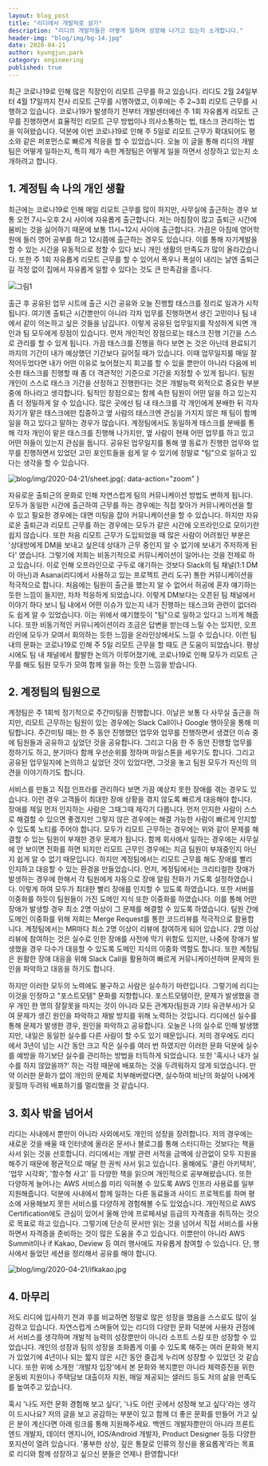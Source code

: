 ```yaml
---
layout: blog_post
title: "리디에서 개발자로 살기"
description: "리디의 개발자들은 어떻게 일하며 성장해 나가고 있는지 소개합니다."
header-img: "blog/img/bg-14.jpg"
date: 2020-04-21
author: kyungjun.park
category: engineering
published: true
---
```


최근 코로나19로 인해 많은 직장인이 리모트 근무를 하고 있습니다. 리디도 2월 24일부터 4월 17일까지 전사 리모트 근무를 시행하였고, 이후에는 주 2~3회 리모트 근무를 시행하고 있습니다. 코로나19가 발생하기 전부터 개발센터에선 주 1회 자유롭게 리모트 근무를 진행하면서 효율적인 리모트 근무 방법이나 의사소통하는 법, 태스크 관리하는 법을 익혀왔습니다. 덕분에 이번 코로나19로 인해 주 5일로 리모트 근무가 확대되어도 평소와 같은 퍼포먼스로 빠르게 적응을 할 수 있었습니다. 오늘 이 글을 통해 리디의 개발팀은 어떻게 일하는지, 특히 제가 속한 계정팀은 어떻게 일을 하면서 성장하고 있는지 소개하려고 합니다.

## 1. 계정팀 속 나의 개인 생활

최근에는 코로나19로 인해 매일 리모트 근무를 많이 하지만, 사무실에 출근하는 경우 보통 오전 7시~오후 2시 사이에 자유롭게 출근합니다. 저는 아침잠이 많고 출퇴근 시간에 붐비는 것을 싫어하기 때문에 보통 11시~12시 사이에 출근합니다. 가끔은 아침에 영어학원에 들러 영어 공부를 하고 12시쯤에 출근하는 경우도 있습니다. 이를 통해 자기계발을 할 수 있는 시간을 유동적으로 정할 수 있다 보니 개인 생활의 만족도가 많이 올라갔습니다. 또한 주 1회 자유롭게 리모트 근무를 할 수 있어서 폭우나 폭설이 내리는 날엔 출퇴근길 걱정 없이 집에서 자유롭게 일할 수 있다는 것도 큰 만족감을 줍니다.

![그림1](/blog/img/2020-04-21/remote.jpg)

출근 후 공유된 업무 시트에 출근 시간 공유와 오늘 진행할 태스크를 정리로 일과가 시작됩니다. 여기엔 출퇴근 시간뿐만이 아니라 각자 업무를 진행하면서 생긴 고민이나 팀 내에서 같이 의논하고 싶은 것들을 남깁니다. 이렇게 공유된 업무일지를 작성하게 되면 개인과 팀 모두에게 장점이 있습니다. 먼저 개인적인 장점으로는 태스크 진행 기간을 스스로 관리를 할 수 있게 됩니다. 가끔 태스크를 진행을 하다 보면 논 것은 아닌데 완료되기까지의 기간이 내가 예상했던 기간보다 길어질 때가 있습니다. 이때 업무일지를 매일 잘 적어두었다면 내가 어떤 이유로 늦어졌는지 회고를 할 수 있을 뿐만이 아니라 다음에 비슷한 태스크를 진행할 때 좀 더 객관적인 기준으로 기간을 지정할 수 있게 됩니다. 팀원 개인이 스스로 태스크 기간을 산정하고 진행한다는 것은 개발능력 외적으로 중요한 부분 중에 하나라고 생각합니다. 팀적인 장점으로는 함께 속한 팀원이 어떤 일을 하고 있는지 좀 더 정밀하게 알 수 있습니다. 많은 곳에선 팀 내 태스크를 각 개인에게 분배한 뒤 각자 자기가 맡은 태스크에만 집중하고 옆 사람의 태스크엔 관심을 가지지 않은 채 팀이 함께 일을 하고 있다고 말하는 경우가 많습니다. 계정팀에서도 동일하게 태스크를 분배를 통해 각자 개인이 맡은 태스크를 진행해 나가지만, 옆 사람이 현재 어떤 업무를 하고 있고 어떤 허들이 있는지 관심을 둡니다. 공유된 업무일지를 통해 옆 동료가 진행한 업무와 업무를 진행하면서 있었던 고민 포인트들을 쉽게 알 수 있기에 정말로 "팀"으로 일하고 있다는 생각을 할 수 있습니다.

![blog/img/2020-04-21/sheet.jpg](/blog/img/2020-04-21/sheet.png){: data-action="zoom" }

자유로운 출퇴근의 문화로 인해 자연스럽게 팀의 커뮤니케이션 방법도 변하게 됩니다. 모두가 동일한 시간에 출근하여 근무를 하는 경우에는 직접 찾아가 커뮤니케이션을 할 수 있고 필요한 경우에는 대면 미팅을 잡아 커뮤니케이션을 할 수 있습니다. 하지만 자유로운 출퇴근과 리모트 근무를 하는 경우에는 모두가 같은 시간에 오프라인으로 모이기란 쉽지 않습니다. 또한 처음 리모트 근무가 도입되었을 때 많은 사람이 어려웠던 부분은 '상대방에게 DM을 보내고 싶은데 상대가 근무 중인지 알 수 없기에 보내기 주저하게 된다' 였습니다. 그렇기에 저희는 비동기적으로 커뮤니케이션이 일어나는 것을 전제로 하고 있습니다. 이로 인해 오프라인으로 구두로 얘기하는 것보다 Slack의 팀 채널(1:1 DM이 아닌)과 Asana(리디에서 사용하고 있는 프로젝트 관리 도구) 통한 커뮤니케이션을 적극적으로 합니다. 처음에는 팀원이 출근을 했는지 알 수 없어서 허공에 혼자 얘기하는 듯한 느낌이 들지만, 차차 적응하게 되었습니다. 이렇게 DM보다는 오픈된 팀 채널에서 이야기 하다 보니 팀 내에서 어떤 이슈가 있는지 내가 진행하는 태스크와 관련이 없더라도 쉽게 알 수 있었습니다. 이는 위에서 얘기했듯이 "팀"으로 일하고 있다고 느끼게 해줍니다. 또한 비동기적인 커뮤니케이션이라 조금은 답변을 받는데 느릴 수는 있지만, 오프라인에 모두가 모여서 회의하는 듯한 느낌을 온라인상에서도 느낄 수 있습니다. 이런 팀 내의 문화는 코로나19로 인해 주 5일 리모트 근무을 할 때도 큰 도움이 되었습니다. 평상시에도 팀 내 채널에서 활발한 논의가 이루어졌기에, 코로나19로 인해 모두가 리모트 근무를 해도 팀원 모두가 모여 함께 일을 하는 듯한 느낌을 받습니다.

## 2. 계정팀의 팀원으로

계정팀은 주 1회씩 정기적으로 주간미팅을 진행합니다. 이날은 보통 다 사무실 출근을 하지만, 리모트 근무하는 팀원이 있는 경우에는 Slack Call이나 Google 행아웃을 통해 미팅합니다. 주간미팅 때는 한 주 동안 진행했던 업무와 업무를 진행하면서 생겼던 이슈 중에 팀원들과 공유하고 싶었던 것을 공유합니다. 그리고 다음 한 주 동안 진행할 업무를 정하기도 하고, 분기마다 함께 우선순위를 정하며 마일스톤을 세우기도 합니다. 그리고 공유된 업무일지에 논의하고 싶었던 것이 있었다면, 그것을 놓고 팀원 모두가 자신의 의견을 이야기하기도 합니다.

서비스를 만들고 직접 인프라를 관리하다 보면 가끔 예상치 못한 장애를 겪는 경우도 있습니다. 이런 경우 고객들이 최대한 장애 상황을 겪지 않도록 빠르게 대응해야 합니다. 장애를 제일 먼저 인지하는 사람은 그때그때 제각기 다릅니다. 먼저 인지한 사람이 스스로 해결할 수 있으면 좋겠지만 그렇지 않은 경우에는 해결 가능한 사람이 빠르게 인지할 수 있도록 노티를 주어야 합니다. 모두가 리모트 근무하는 경우에는 위와 같이 문제를 해결할 수 있는 팀원이 부재한 경우 문제가 됩니다. 함께 회사에서 일하는 경우에는 사무실에 안 보이면 전화를 하면 되지만 리모트 근무인 경우에는 지금 팀원이 부재중인지 아닌지 쉽게 알 수 없기 때문입니다. 하지만 계정팀에서는 리모트 근무를 해도 장애를 빨리 인지하고 대응할 수 있는 환경을 만들었습니다. 먼저, 계정팀에서는 크리티컬한 장애가 발생하는 경우에 한해서 각 팀원에게 자동으로 장애 알림 전화가 가도록 설정하였습니다. 이렇게 하여 모두가 최대한 빨리 장애를 인지할 수 있도록 하였습니다. 또한 서버를 이중화를 하듯이 팀원들이 가진 도메인 지식 또한 이중화를 하였습니다. 이를 통해 어떤 장애가 발생할 경우 최소 2명 이상이 그 문제를 해결할 수 있도록 하였습니다. 팀원 간에 도메인 이중화를 위해 저희는 Merge Request를 통한 코드리뷰를 적극적으로 활용합니다. 계정팀에서는 MR마다 최소 2명 이상이 리뷰에 참여하게 되어 있습니다. 2명 이상 리뷰에 참여하는 것은 실수로 인한 장애를 사전에 막기 위함도 있지만, 나중에 장애가 발생했을 경우 다수가 대응할 수 있도록 도메인 지식의 이중화 역할도 합니다. 또한 계정팀은 원활한 장애 대응을 위해 Slack Call을 활용하여 빠르게 커뮤니케이션하며 문제의 원인을 파악하고 대응을 하기도 합니다.

하지만 이러한 모두의 노력에도 불구하고 사람은 실수하기 마련입니다. 그렇기에 리디는 이것을 인정하고 "포스트모템" 문화를 지향합니다. 포스트모템이란, 문제가 발생했을 경우 개인 한 명의 잘잘못을 따지는 것이 아니라 모든 관계자(팀원과 기타 유관부서)가 모여 문제가 생긴 원인을 파악하고 재발 방지를 위해 노력하는 것입니다. 리디에선 실수를 통해 문제가 발생한 경우, 원인을 파악하고 공유합니다. 오늘은 나의 실수로 인해 발생했지만, 내일은 동일한 실수를 다른 사람이 할 수도 있기 때문입니다. 저의 경우에도 리디에서 3년이 넘는 시간 동안 크고 작은 실수를 여러 번 하였지만 이러한 문화 덕분에 실수를 예방을 하기보단 실수를 관리하는 방법을 터득하게 되었습니다. 또한 '혹시나 내가 실수를 하지 않았을까?' 하는 걱정 때문에 배포하는 것을 두려워하지 않게 되었습니다. 만약 이러한 문화가 없이 개인의 문제로 치부해버렸다면, 실수하여 비난의 화살이 나에게 꽂힐까 두려워 배포하기를 멀리했을 것 같습니다.

## 3. 회사 밖을 넘어서

리디는 사내에서 뿐만이 아니라 사외에서도 개인의 성장을 장려합니다. 저의 경우에는 새로운 것을 배울 때 인터넷에 올라온 문서나 블로그를 통해 스터디하는 것보다는 책을 사서 읽는 것을 선호합니다. 리디에서는 개발 관련 서적을 금액에 상관없이 모두 지원을 해주기 때문에 평균적으로 매달 한 권씩 사서 읽고 있습니다. 올해에도 '클린 아키텍처', '업무 시각화', '함수형 사고' 등 다양한 책을 읽으며 개인적으로 공부해왔습니다. 또한 다양하게 늘어나는 AWS 서비스를 미리 익혀볼 수 있도록 AWS 인프라 사용료를 일부 지원해줍니다. 덕분에 사내에서 함께 일하는 다른 동료들과 사이드 프로젝트를 하며 평소에 사용해보지 못한 서비스를 다양하게 경험해볼 수도 있었습니다. 개인적으로 AWS Certification에도 관심이 있어서 올해 안에 프로페셔널 등급의 자격증을 취득하는 것으로 목표로 하고 있습니다. 그렇기에 단순히 문서만 읽는 것을 넘어서 직접 서비스를 사용하면서 자격증을 준비하는 것이 많은 도움을 주고 있습니다. 이뿐만이 아니라 AWS Summit이나 if Kakao, Deview 등 여러 행사에도 자유롭게 참여할 수 있습니다. 단, 행사에서 들었던 세션을 정리해서 공유를 해야 합니다.

![blog/img/2020-04-21/ifkakao.jpg](/blog/img/2020-04-21/ifkakao.png)

## 4. 마무리

저도 리디에 입사하기 전과 후를 비교하면 정말로 많은 성장을 했음을 스스로도 많이 실감하고 있습니다. 자연스럽게 스며들어 있는 리디의 다양한 문화 덕분에 사용자 관점에서 서비스를 생각하며 개발적 능력의 성장뿐만이 아니라 소프트 스킬 또한 성장할 수 있었습니다. 개인의 성장과 팀의 성장을 조화롭게 이룰 수 있도록 해주는 여러 문화와 복지가 있었기에 4년이나 되는 짧지 않은 시간 동안 즐겁게 누리며 성장할 수 있었던 것 같습니다. 또한 위에 소개한 '개발자 입장'에서 본 문화와 복지뿐만 아니라 체력증진을 위한 운동비 지원이나 주택담보 대출이자 지원, 매일 제공되는 샐러드 등도 저의 삶을 만족도를 높여주고 있습니다.

혹시 '나도 저런 문화 경험해 보고 싶다', '나도 이런 곳에서 성장해 보고 싶다'라는 생각이 드시나요? 저의 글을 보고 공감하는 부분이 있고 함께 더 좋은 문화를 만들어 가고 싶은 분이 계신다면 아래 링크를 통해 지원해주세요. 백엔드 개발자뿐만이 아니라 프론트엔드 개발자, 데이터 엔지니어, IOS/Android 개발자, Product Designer 등등 다양한 포지션이 열려 있습니다. '풍부한 상상, 깊은 통찰로 인류의 정신을 풍요롭게'라는 목표로 리디와 함께 성장하고 싶으신 분들은 언제나 환영합니다!